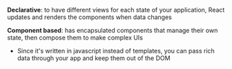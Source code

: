 **Declarative**: to have different views for each state of your application, React updates and renders the components when data changes

**Component based**: has encapsulated components that manage their own state, then compose them to make complex UIs

- Since it's written in javascript instead of templates, you can pass rich data through your app and keep them out of the DOM
